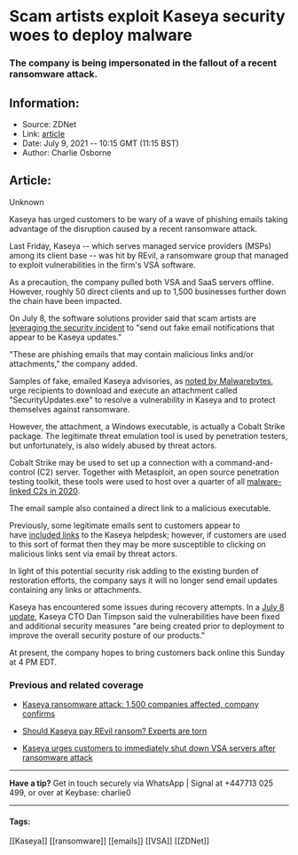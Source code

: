 # Scam artists exploit Kaseya security woes to deploy malware
### The company is being impersonated in the fallout of a recent ransomware attack.

## Information:
+ Source: ZDNet
+ Link: [article](https://www.zdnet.com/article/scam-artists-exploit-kaseya-security-woes-to-deploy-malware/)
+ Date: July 9, 2021 -- 10:15 GMT (11:15 BST)
+ Author: Charlie Osborne


## Article:
Unknown

Kaseya has urged customers to be wary of a wave of phishing emails taking advantage of the disruption caused by a recent ransomware attack. 


Last Friday, Kaseya -- which serves managed service providers (MSPs) among its client base -- was hit by REvil, a ransomware group that managed to exploit vulnerabilities in the firm's VSA software. 

As a precaution, the company pulled both VSA and SaaS servers offline. However, roughly 50 direct clients and up to 1,500 businesses further down the chain have been impacted.  

On July 8, the software solutions provider said that scam artists are [leveraging the security incident](https://www.zdnet.com/article/kaseya-ransomware-attack-your-questions-answered/) to "send out fake email notifications that appear to be Kaseya updates." 

"These are phishing emails that may contain malicious links and/or attachments," the company added.  

Samples of fake, emailed Kaseya advisories, as [noted by Malwarebytes](https://twitter.com/MBThreatIntel/status/1412518446013812737), urge recipients to download and execute an attachment called "SecurityUpdates.exe" to resolve a vulnerability in Kaseya and to protect themselves against ransomware.  

However, the attachment, a Windows executable, is actually a Cobalt Strike package. The legitimate threat emulation tool is used by penetration testers, but unfortunately, is also widely abused by threat actors.  






Cobalt Strike may be used to set up a connection with a command-and-control (C2) server. Together with Metasploit, an open source penetration testing toolkit, these tools were used to host over a quarter of all [malware-linked C2s in 2020](https://www.zdnet.com/article/cobalt-strike-and-metasploit-accounted-for-a-quarter-of-all-malware-c-c-servers-in-2020/).  

The email sample also contained a direct link to a malicious executable.  

Previously, some legitimate emails sent to customers appear to have [included links](https://mobile.twitter.com/theDXT/status/1411171692773216262/photo/1) to the Kaseya helpdesk; however, if customers are used to this sort of format then they may be more susceptible to clicking on malicious links sent via email by threat actors.  

In light of this potential security risk adding to the existing burden of restoration efforts, the company says it will no longer send email updates containing any links or attachments.  

Kaseya has encountered some issues during recovery attempts. In a [July 8 update](https://www.kaseya.com/potential-attack-on-kaseya-vsa/), Kaseya CTO Dan Timpson said the vulnerabilities have been fixed and additional security measures "are being created prior to deployment to improve the overall security posture of our products." 

At present, the company hopes to bring customers back online this Sunday at 4 PM EDT.  

###  Previous and related coverage

* [Kaseya ransomware attack: 1,500 companies affected, company confirms](https://www.zdnet.com/article/kaseya-ransomware-attack-1500-companies-affected-company-confirms/)  

* [Should Kaseya pay REvil ransom? Experts are torn](https://www.zdnet.com/article/should-kaseya-pay-revil-ransom-experts-are-torn/)  

* [Kaseya urges customers to immediately shut down VSA servers after ransomware attack](https://www.zdnet.com/article/kaseya-urges-customers-to-immediately-shut-down-vsa-servers-after-ransomware-attack/)  




---

**Have a tip?** Get in touch securely via WhatsApp | Signal at +447713 025 499, or over at Keybase: charlie0



---





#### Tags:
[[Kaseya]] [[ransomware]] [[emails]] [[VSA]] [[ZDNet]]
